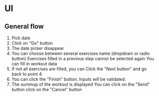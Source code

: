 # UI

## General flow
1. Pick date
2. Click on "Go" button
3. The date picker disappear
4. You can choose between several exercises name (dropdown or radio button)
   Exercises filled in a previous step cannot be selected again
   You can fill in workout data
6. If not all exercises are filled, you can Click the "Next button" and go back to point 4.
7. You can click the "Finish" button. Inputs will be validated.
8. The summup of the workout is displayed
   You can 
       click on the "Send" button
       click on the "Cancel" button

